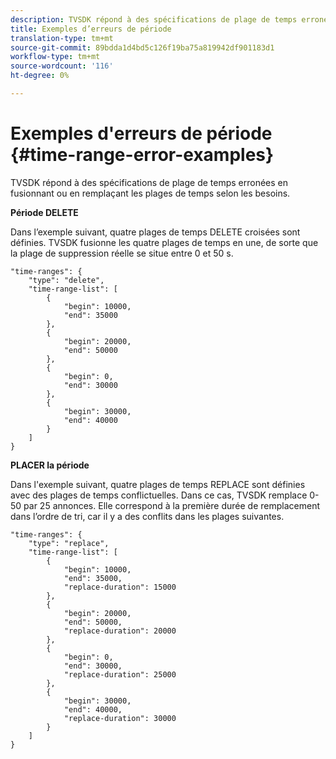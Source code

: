 ```yaml
---
description: TVSDK répond à des spécifications de plage de temps erronées en fusionnant ou en remplaçant les plages de temps selon les besoins.
title: Exemples d’erreurs de période
translation-type: tm+mt
source-git-commit: 89bdda1d4bd5c126f19ba75a819942df901183d1
workflow-type: tm+mt
source-wordcount: '116'
ht-degree: 0%

---
```



# Exemples d&#39;erreurs de période {#time-range-error-examples}

TVSDK répond à des spécifications de plage de temps erronées en fusionnant ou en remplaçant les plages de temps selon les besoins.

**Période DELETE**

Dans l’exemple suivant, quatre plages de temps DELETE croisées sont définies. TVSDK fusionne les quatre plages de temps en une, de sorte que la plage de suppression réelle se situe entre 0 et 50 s.

```
"time-ranges": {
    "type": "delete",
    "time-range-list": [
        {
            "begin": 10000,
            "end": 35000
        },
        {
            "begin": 20000,
            "end": 50000
        },
        {
            "begin": 0,
            "end": 30000
        },
        {
            "begin": 30000,
            "end": 40000
        }
    ]
}
```

**PLACER la période**

Dans l&#39;exemple suivant, quatre plages de temps REPLACE sont définies avec des plages de temps conflictuelles. Dans ce cas, TVSDK remplace 0-50 par 25 annonces. Elle correspond à la première durée de remplacement dans l’ordre de tri, car il y a des conflits dans les plages suivantes.

```
"time-ranges": {
    "type": "replace",
    "time-range-list": [
        {
            "begin": 10000,
            "end": 35000,
            "replace-duration": 15000
        },
        {
            "begin": 20000,
            "end": 50000,
            "replace-duration": 20000
        },
        {
            "begin": 0,
            "end": 30000,
            "replace-duration": 25000
        },
        {
            "begin": 30000,
            "end": 40000,
            "replace-duration": 30000
        }
    ]
}
```

